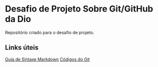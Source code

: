 # Desafio de Projeto Sobre Git/GitHub da Dio
Repositório criado para o desafio de projeto. 

## Links úteis
[Guia de Sintaxe Markdown](https://www.markdownguide.org/basic-syntax/)
[Códigos do Git](https://gist.github.com/leocomelli/2545add34e4fec21ec16)
